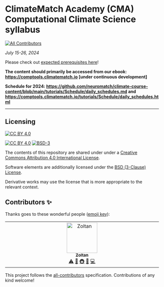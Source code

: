 # ClimateMatch Academy (CMA) Computational Climate Science syllabus
<!-- ALL-CONTRIBUTORS-BADGE:START - Do not remove or modify this section -->
[![All Contributors](https://img.shields.io/badge/all_contributors-1-orange.svg?style=flat-square)](#contributors-)
<!-- ALL-CONTRIBUTORS-BADGE:END -->

*July 15-26, 2024*

Please check out [expected prerequisites here](https://github.com/NeuromatchAcademy/precourse/blob/main/prereqs/ClimateScience.md)!

**The content should primarily be accessed from our ebook: https://comptools.climatematch.io [under continuous development]**

**Schedule for 2024: https://github.com/neuromatch/climate-course-content/blob/main/tutorials/Schedule/daily_schedules.md and https://comptools.climatematch.io/tutorials/Schedule/daily_schedules.html**

---

## Licensing

[![CC BY 4.0][cc-by-image]][cc-by]

[![CC BY 4.0][cc-by-shield]][cc-by] [![BSD-3][bsd-3-shield]][bsd-3]

The contents of this repository are shared under under a [Creative Commons Attribution 4.0 International License][cc-by].

Software elements are additionally licensed under the [BSD (3-Clause) License][bsd-3].

Derivative works may use the license that is more appropriate to the relevant context.

[cc-by]: http://creativecommons.org/licenses/by/4.0/
[cc-by-image]: https://i.creativecommons.org/l/by/4.0/88x31.png
[cc-by-shield]: https://img.shields.io/badge/License-CC%20BY%204.0-lightgrey.svg

[bsd-3]: https://opensource.org/licenses/BSD-3-Clause
[bsd-3-shield]: https://camo.githubusercontent.com/9b9ea65d95c9ef878afa1987df65731d47681336/68747470733a2f2f696d672e736869656c64732e696f2f707970692f6c2f736561626f726e2e737667

## Contributors ✨

Thanks goes to these wonderful people ([emoji key](https://allcontributors.org/docs/en/emoji-key)):

<!-- ALL-CONTRIBUTORS-LIST:START - Do not remove or modify this section -->
<!-- prettier-ignore-start -->
<!-- markdownlint-disable -->
<table>
  <tbody>
    <tr>
      <td align="center" valign="top" width="14.28%"><a href="https://github.com/iamzoltan"><img src="https://avatars.githubusercontent.com/u/21369773?v=4?s=100" width="100px;" alt="Zoltan"/><br /><sub><b>Zoltan</b></sub></a><br /><a href="https://github.com/neuromatch/climate-course-content/commits?author=iamzoltan" title="Tests">⚠️</a> <a href="https://github.com/neuromatch/climate-course-content/issues?q=author%3Aiamzoltan" title="Bug reports">🐛</a> <a href="#infra-iamzoltan" title="Infrastructure (Hosting, Build-Tools, etc)">🚇</a> <a href="https://github.com/neuromatch/climate-course-content/pulls?q=is%3Apr+reviewed-by%3Aiamzoltan" title="Reviewed Pull Requests">👀</a> <a href="https://github.com/neuromatch/climate-course-content/commits?author=iamzoltan" title="Code">💻</a></td>
    </tr>
  </tbody>
</table>

<!-- markdownlint-restore -->
<!-- prettier-ignore-end -->

<!-- ALL-CONTRIBUTORS-LIST:END -->

This project follows the [all-contributors](https://github.com/all-contributors/all-contributors) specification. Contributions of any kind welcome!